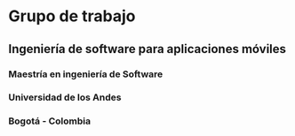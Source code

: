 # Grupo de trabajo # 
## Ingeniería de software para aplicaciones móviles
### Maestría en ingeniería de Software<br>
### Universidad de los Andes<br>
### Bogotá - Colombia
